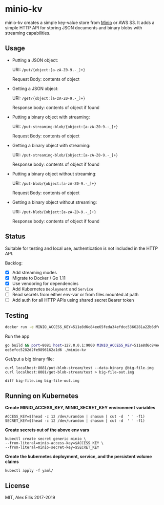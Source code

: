 # minio-kv

minio-kv creates a simple key-value store from [Minio](https://min.io) or AWS S3. It adds a simple HTTP API for storing JSON documents and binary blobs with streaming capabilities.

## Usage

* Putting a JSON object:

    URI: `/put/{object:[a-zA-Z0-9.-_]+}`

    Request Body: contents of object

* Getting a JSON object:

    URI: `/get/{object:[a-zA-Z0-9.-_]+}`

    Response body: contents of object if found

* Putting a binary object with streaming:

    URI: `/put-streaming-blob/{object:[a-zA-Z0-9.-_]+}`

    Request Body: contents of object

* Getting a binary object with streaming:

    URI: `/put-streaming-blob/{object:[a-zA-Z0-9.-_]+}`

    Response body: contents of object if found


* Putting a binary object without streaming:

    URI: `/put-blob/{object:[a-zA-Z0-9.-_]+}`

    Request Body: contents of object

* Getting a binary object without streaming:

    URI: `/put-blob/{object:[a-zA-Z0-9.-_]+}`

    Response body: contents of object if found

## Status

Suitable for testing and local use, authentication is not included in the HTTP API.

Backlog:

- [x] Add streaming modes
- [x] Migrate to Docker / Go 1.11
- [x] Use vendoring for dependencies
- [ ] Add Kubernetes `Deployment` and `Service`
- [ ] Read secrets from either env-var or from files mounted at path
- [ ] Add auth for all HTTP APIs using shared secret Bearer token

## Testing

```sh
docker run -e MINIO_ACCESS_KEY=511e8d6c84ee65feda34efdcc5366281a22b6dfd -e MINIO_SECRET_KEY=d88b4816ac11f0ee5efcc5282d2fe9896162a1d6 --name minio -p 9000:9000 minio/minio server /tmp/
```

Run the app

```sh
go build && port=8081 host=127.0.0.1:9000 MINIO_ACCESS_KEY=511e8d6c84ee65feda34efdcc5366281a22b6dfd MINIO_SECRET_KEY=d88b4816ac11f0
ee5efcc5282d2fe9896162a1d6 ./minio-kv
```

Get/put a big binary file:

```
curl localhost:8081/put-blob-stream/test --data-binary @big-file.img
curl localhost:8081/get-blob-stream/test > big-file-out.img

diff big-file.img big-file-out.img
```

## Running on Kubernetes

**Create MINIO_ACCESS_KEY, MINIO_SECRET_KEY environment variables**
```
ACCESS_KEY=$(head -c 12 /dev/urandom | shasum | cut -d  ' ' -f1)
SECRET_KEY=$(head -c 12 /dev/urandom | shasum | cut -d  ' ' -f1)
```

**Create secrets out of the above env vars**
```
kubectl create secret generic minio \
--from-literal=minio-access-key=$ACCESS_KEY \
--from-literal=minio-secret-key=$SECRET_KEY
```
**Create the kubernetes deployment, service, and the persistent volume claims**
```
kubectl apply -f yaml/
```

## License

MIT, Alex Ellis 2017-2019
